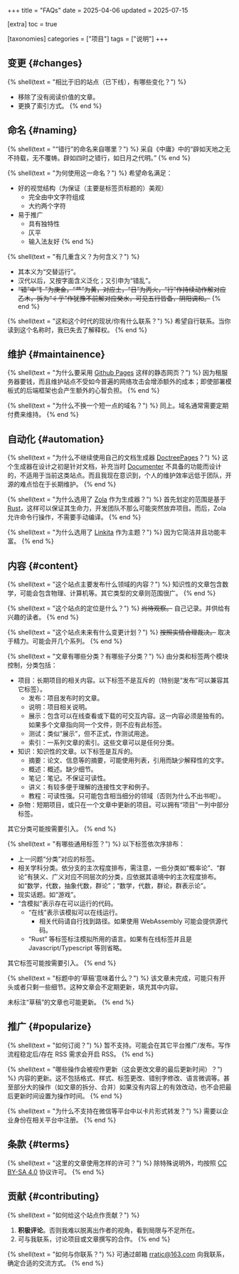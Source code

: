 +++
title = "FAQs"
date = 2025-04-06
updated = 2025-07-15

[extra]
toc = true

[taxonomies]
categories = ["项目"]
tags = ["说明"]
+++

## 变更 {#changes}
{% shell(text = "相比于旧的站点（已下线），有哪些变化？") %}
- 移除了没有阅读价值的文章。
- 更换了索引方式。
{% end %}

## 命名 {#naming}
{% shell(text = "“错行”的命名来自哪里？") %}
采自《中庸》中的“辟如天地之无不持载，无不覆帱。辟如四时之错行，如日月之代明。”
{% end %}

{% shell(text = "为何使用这一命名？") %}
希望命名满足：
- 好的视觉结构（为保证（主要是标签页标题的）美观）
	- 完全由中文字符组成
	- 大约两个字符
- 易于推广
	- 具有独特性
	- 仄平
	- 输入法友好
{% end %}

{% shell(text = "有几重含义？为何含义？") %}
- 其本义为“交替运行”。
- 汉代以后，又按字面含义泛化；又引申为“错乱”。
- ~~“错”中“钅”为庚金，“龷”为黄，对应土，“日”为丙火，“行”作持续动作解对应乙木，拆为“彳亍”作犹豫不前解对应癸水，可见五行皆备，阴阳调和。~~
{% end %}

{% shell(text = "这和这个时代的现状/你有什么联系？") %}
希望自行联系。当你读到这个名称时，我已失去了解释权。
{% end %}

## 维护 {#maintainence}
{% shell(text = "为什么要采用 [Github Pages](https://docs.github.com/en/pages) 这样的静态网页？") %}
因为租服务器要钱，而且维护站点不受如今普遍的网络攻击会增添额外的成本；即使部署模板式的后端框架也会产生额外的心智负担。
{% end %}

{% shell(text = "为什么不换一个短一点的域名？") %}
同上。域名通常需要定期付费来维持。
{% end %}

## 自动化 {#automation}
{% shell(text = "为什么不继续使用自己的文档生成器 [DoctreePages](https://github.com/JuliaRoadmap/DoctreePages.jl)？") %}
这个生成器在设计之初是针对文档，补充当时 [Documenter](https://github.com/JuliaDocs/Documenter.jl) 不具备的功能而设计的，不适用于当前这类站点。而且我现在意识到，个人的维护效率远低于团队，开源的难点恰在于长期维护。
{% end %}

{% shell(text = "为什么选用了 [Zola](https://www.getzola.org/) 作为生成器？") %}
首先划定的范围是基于 [Rust](https://github.com/rust-lang)，这样可以保证其生命力，开发团队不那么可能突然放弃项目。而后，Zola 允许命令行操作，不需要手动编译。
{% end %}

{% shell(text = "为什么选用了 [Linkita](https://www.getzola.org/themes/linkita/) 作为主题？") %}
因为它简洁并且功能丰富。
{% end %}

## 内容 {#content}
{% shell(text = "这个站点主要发布什么领域的内容？") %}
知识性的文章包含数学，可能会包含物理、计算机等。其它类型的文章则范围很广。
{% end %}

{% shell(text = "这个站点的定位是什么？") %}
~~尚待观察。~~
自己记录。并供给有兴趣的读者。
{% end %}

{% shell(text = "这个站点未来有什么变更计划？") %}
~~按照实情合理裁决。~~
取决于精力。可能会开几个系列。
{% end %}

{% shell(text = "文章有哪些分类？有哪些子分类？") %}
由分类和标签两个模块控制，分类包括：
* 项目：长期项目的相关内容。以下标签不是互斥的（特别是“发布”可以兼容其它标签）。
	* 发布：项目发布时的文章。
	* 说明：项目相关说明。
	* 展示：包含可以在线查看或下载的可交互内容。这一内容必须是独有的。如果多个文章指向同一个文件，则不应有此标签。
	* 测试：类似“展示”，但不正式，作测试用途。
	* 索引：一系列文章的索引。这些文章可以是任何分类。
* 知识：知识性的文章。以下标签是互斥的。
	* 摘要：论文、信息等的摘要，可能使用列表，引用而缺少解释性的文字。
	* 概述：概述。缺少细节。
	* 笔记：笔记。不保证可读性。
	* 讲义：有较多便于理解的连接性文字和例子。
	* 教程：可读性强。只可能包含相当细分的领域（否则为什么不出书呢）。
* 杂物：短期项目，或只在一个文章中更新的项目。可以拥有“项目”一列中部分标签。

其它分类可能按需要引入。
{% end %}

{% shell(text = "有哪些通用标签？") %}
以下标签依次序排布：
* 上一问题“分类”对应的标签。
* 相关学科分类。依分支的主次程度排布，需注意，一些分类如“概率论”、“群论”有狭义、广义对应不同层次的分类，应依据其语境中的主次程度排布。如“数学，代数，抽象代数，群论”；“数学，代数，群论，群表示论”。
* 现实话题。如“游戏”。
* “含模拟”表示存在可以运行的代码。
  - “在线”表示该模拟可以在线运行。
	- 相关代码请自行找到路径。如果使用 WebAssembly 可能会提供源代码。
  - “Rust” 等标签标注模拟所用的语言。如果有在线标签并且是 Javascript/Typescript 等则省略。

其它标签可能按需要引入。
{% end %}

{% shell(text = "标题中的‘草稿’意味着什么？") %}
该文章未完成，可能只有开头或者只剩一些细节。这种文章会不定期更新，填充其中内容。

未标注“草稿”的文章也可能更新。
{% end %}

## 推广 {#popularize}
{% shell(text = "如何订阅？") %}
暂不支持。可能会在其它平台推广/发布。写作流程稳定后/存在 RSS 需求会开启 RSS。
{% end %}

{% shell(text = "哪些操作会被视作更新（这会更改文章的最后更新时间）？") %}
内容的更新。这不包括格式、样式、标签更改、错别字修改、语言微调等。甚至部分大的操作（如文章的拆分、合并）如果没有内容上的有效改动，也不会把最后更新时间设置为操作时间。
{% end %}

{% shell(text = "为什么不支持在微信等平台中以卡片形式转发？") %}
需要以企业身份在相关平台中注册。
{% end %}

## 条款 {#terms}
{% shell(text = "这里的文章使用怎样的许可？") %}
除特殊说明外，均按照 [CC BY-SA 4.0](https://creativecommons.org/licenses/by-sa/4.0/legalcode) 协议许可。
{% end %}

## 贡献 {#contributing}
{% shell(text = "如何给这个站点作贡献？") %}
1. **积极评论**。否则我难以脱离出作者的视角，看到局限与不足所在。
2. 可与我联系，讨论项目或文章撰写的合作。
{% end %}

{% shell(text = "如何与你联系？") %}
可通过邮箱 <rratic@163.com> 向我联系，确定合适的交流方式。
{% end %}
